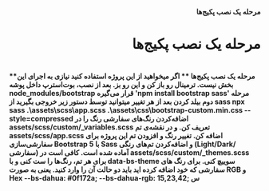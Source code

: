 <div dir="rtl">
<b>مرحله یک نصب پکیج‌ها<b>
<h1>مرحله یک نصب پکیج‌ها<h1>

</div>

**مرحله یک نصب پکیج‌ها **
اگر میخواهید از این پروژه استفاده کنید نیازی به اجرای این بخش نیست. ترمینال رو باز کن و این رو بز. بعد از نصب، بوت‌استرپ داخل پوشه node_modules/bootstrap قرار می‌گیره
'npm install bootstrap sass'
**مرحله دوم بیلد کردن**
بعد از هر تغییر میتوانید توسط دستور زیر خروجی بگیرید از sass
npx sass .\assets\scss\app.scss .\assets\css\bootstrap-custom.min.css --style=compressed
اضافه‌کردن رنگ‌های سفارشی
رنگ را در assets/scss/custom/_variables.scss  تعریف کن. و در نقشه‌ی تم assets/scss/app.scss  اضافه کن.
تغییر رنگ و افزودن تم
این پروژه برای سفارشی‌سازی Bootstrap 5 با Sass و اضافه‌کردن تم‌های رنگی (Light/Dark/سفارشی) آماده شده است. کافی است در assets/scss/custom/_themes.scss برای هر تم، رنگ‌ها را ست کنی و با data-bs-theme سوییچ کنی.
برای رنگ های سفارشی که خود اضافه کرده اید باید دو حالت آن را وارد کنید. یعنی به صورت RGB و Hex
    --bs-dahua: #0f172a;
    --bs-dahua-rgb: 15,23,42; 
س

